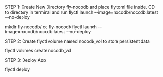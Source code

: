 STEP 1: Create New Directory fly-nocodb and place fly.toml file inside. 
CD to directory in terminal and run flyctl launch --image=nocodb/nocodb:latest --no-deploy

mkdir fly-nocodb/
cd fly-nocodb
flyctl launch --image=nocodb/nocodb:latest --no-deploy

STEP 2: Create flyctl volume named nocodb_vol to store persistent data

flyctl volumes create nocodb_vol

STEP 3: Deploy App

flyctl deploy

    
